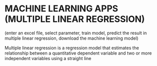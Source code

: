 # MACHINE LEARNING APPS (MULTIPLE LINEAR REGRESSION)

(enter an excel file, select parameter, train model, predict the result in multiple linear regression, download the machine learning model)

Multiple linear regression is a regression model that estimates the relationship between 
a quantitative dependent variable and two or more independent variables using a straight line

